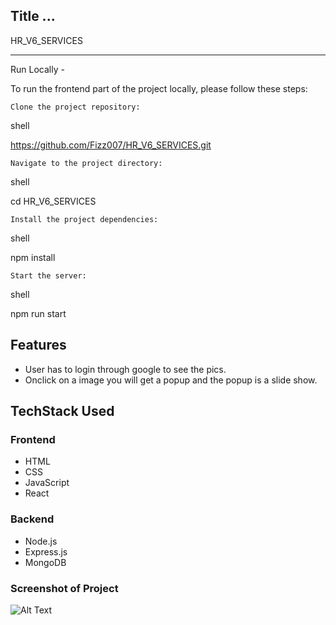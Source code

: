 ## Title ...

HR_V6_SERVICES


---


Run Locally - 

To run the frontend part of the project locally, please follow these steps:

    Clone the project repository:

shell

https://github.com/Fizz007/HR_V6_SERVICES.git

    Navigate to the project directory:

shell

cd HR_V6_SERVICES

    Install the project dependencies:

shell

npm install

    Start the server:

shell

npm run start

## Features

- User has to login through google to see the pics.
- Onclick on a image you will get a popup and the popup is a slide show.


## TechStack Used

### Frontend

- HTML
- CSS
- JavaScript
- React

### Backend

- Node.js
- Express.js
- MongoDB

### Screenshot of Project

![Alt Text](https://github.com/Fizz007/HR_V6_SERVICES/issues/1#issue-1833596077)



